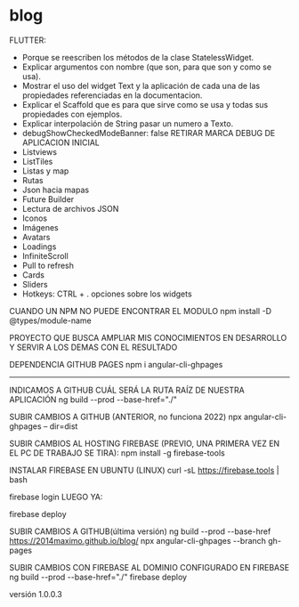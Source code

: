 # blog

FLUTTER:
- Porque se reescriben los métodos de la clase StatelessWidget.
- Explicar argumentos con nombre (que son, para que son y como se usa).
- Mostrar el uso del widget Text y la aplicación de cada una de las propiedades referenciadas en la documentacion.
- Explicar el Scaffold que es para que sirve como se usa y todas sus propiedades con ejemplos.
- Explicar interpolación de String pasar un numero a Texto.
- debugShowCheckedModeBanner: false RETIRAR MARCA DEBUG DE APLICACION INICIAL
- Listviews
- ListTiles
- Listas y map
- Rutas
- Json hacia mapas
- Future Builder
- Lectura de archivos JSON
- Iconos
- Imágenes
- Avatars
- Loadings
- InfiniteScroll
- Pull to refresh
- Cards
- Sliders
- Hotkeys: CTRL + . opciones sobre los widgets

CUANDO UN NPM NO PUEDE ENCONTRAR EL MODULO
npm install -D @types/module-name


PROYECTO QUE BUSCA AMPLIAR MIS CONOCIMIENTOS EN DESARROLLO Y SERVIR A LOS DEMAS CON EL RESULTADO

DEPENDENCIA GITHUB PAGES
npm i angular-cli-ghpages

---------------------------------------

INDICAMOS A GITHUB CUÁL SERÁ LA RUTA RAÍZ DE NUESTRA APLICACIÓN
ng build --prod --base-href="./"

SUBIR CAMBIOS A GITHUB (ANTERIOR, no funciona 2022)
npx angular-cli-ghpages – dir=dist

SUBIR CAMBIOS AL HOSTING FIREBASE
(PREVIO, UNA PRIMERA VEZ EN EL PC DE TRABAJO SE TIRA):
npm install -g firebase-tools

INSTALAR FIREBASE EN UBUNTU (LINUX)
curl -sL https://firebase.tools | bash

firebase login
LUEGO YA:

firebase deploy


SUBIR CAMBIOS A GITHUB(última versión)
ng build --prod --base-href https://2014maximo.github.io/blog/
npx angular-cli-ghpages --branch gh-pages

SUBIR CAMBIOS CON FIREBASE AL DOMINIO CONFIGURADO EN FIREBASE
ng build --prod --base-href="./"
firebase deploy



versión 1.0.0.3